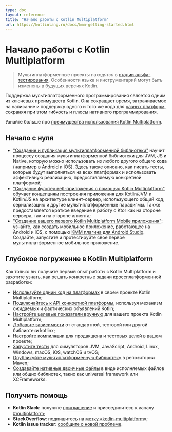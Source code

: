 ```yaml
---
type: doc
layout: reference
title: "Начало работы с Kotlin Multiplatform"
url: https://kotlinlang.ru/docs/kmm-getting-started.html
---
```


<!-- При переводе статьи оригинальная версия была от 02 February 2022 -->

<!-- # Get started with Kotlin Multiplatform -->
# Начало работы с Kotlin Multiplatform

<!-- > Multiplatform projects are in [Alpha](components-stability.md). Language features and tooling may change in future Kotlin versions. -->
> Мультиплатформенные проекты находятся в [стадии альфа-тестирования](components-stability.html). Особенности языка и
> инструментарий могут быть изменены в будущих версиях Kotlin.

<!-- Support for multiplatform programming is one of Kotlin’s key benefits. It reduces time spent writing and maintaining the 
same code for [different platforms](mpp-supported-platforms.md) while retaining the flexibility and benefits of native programming. -->
Поддержка мультиплатформенного программирования является одним из ключевых преимуществ Kotlin. Она сокращает время,
затрачиваемое на написание и поддержку одного и того же кода для [разных платформ](mpp-supported-platforms.html),
сохраняя при этом гибкость и плюсы нативного программирования.

<!-- Learn more about [Kotlin Multiplatform benefits](multiplatform.md). -->
Узнайте больше про [преимущества использования Kotlin Multiplatform](multiplatform.html).

<a name="start-from-scratch"></a>

<!-- ## Start from scratch -->
## Начало с нуля

<!-- * [Create and publish a multiplatform library](multiplatform-library.md) teaches how to create a multiplatform 
library available for JVM, JS, and Native and which can be used from any other common code (for example, shared with 
Android and iOS). It also shows how to write tests which will be executed on all platforms and use an efficient implementation
 provided by a specific platform.

* [Build a Full Stack Web App with Kotlin Multiplatform](https://play.kotlinlang.org/hands-on/Full%20Stack%20Web%20App%20with%20Kotlin%20Multiplatform/01_Introduction) 
  teaches the concepts behind building an application that targets Kotlin/JVM and Kotlin/JS by building a client-server 
  application that makes use of shared code, serialization, and other multiplatform paradigms. It also provides a brief
  introduction to working with Ktor both as a server- and client-side framework.

* [Create your first Kotlin Multiplatform Mobile application](kmm-create-first-app.md) shows how to create a mobile
  application that works on Android and iOS with the help of the [KMM plugin for Android Studio](https://plugins.jetbrains.com/plugin/14936-kotlin-multiplatform-mobile).
  Create, run, and test your first multiplatform mobile application. -->

* ["Создание и публикация мультиплатформенной библиотеки"](multiplatform-library.html) научит процессу создания
мультиплатформенной библиотеки для JVM, JS и Native, которую можно использовать из любого другого общего кода
(например в Android и iOS). Здесь также описано, как писать тесты, которые будут выполняться на всех платформах и использовать
эффективную реализацию, предоставляемую конкретной платформой;
* ["Создание фулстек веб-приложения с помощью Kotlin Multiplatform"](https://play.kotlinlang.org/hands-on/Full%20Stack%20Web%20App%20with%20Kotlin%20Multiplatform/01_Introduction)
обучает концепциям построения приложения для Kotlin/JVM и Kotlin/JS на архитектуре клиент-сервер, использующего общий
код, сериализацию и другие мультиплатформенные парадигмы. Также предоставляется краткое введение в работу с Ktor как на
стороне сервера, так и на стороне клиента;
* ["Создание вашего первого Kotlin Multiplatform Mobile приложения"](kmm-create-first-app.html): узнайте, как создать
мобильное приложение, работающее на Android и iOS, с помощью
[KMM плагина для Android Studio](https://plugins.jetbrains.com/plugin/14936-kotlin-multiplatform-mobile). Создайте,
запустите и протестируйте свое первое мультиплатформенное мобильное приложение.

<a name="dive-deep-into-kotlin-multiplatform"></a>

<!-- ## Dive deep into Kotlin Multiplatform -->
## Глубокое погружение в Kotlin Multiplatform

<!-- Once you have gained some experience with Kotlin Multiplatform and want to know how to solve particular cross-platform development tasks: -->
Как только вы получите первый опыт работы с Kotlin Multiplatform и захотите узнать, как решать конкретные задачи
кроссплатформенной разработки:

<!-- * [Share code on platforms](mpp-share-on-platforms.md) in your Kotlin Multiplatform project.

* [Connect to platform-specific APIs](mpp-connect-to-apis.md) using the Kotlin mechanism of expected and actual declarations.

* [Set up targets manually](mpp-set-up-targets.md) for your Kotlin Multiplatform project.

* [Add dependencies](mpp-add-dependencies.md) on the standard, test, or another kotlinx library.

* [Configure compilations](mpp-configure-compilations.md) for production and test purposes in your project.

* [Run tests](mpp-run-tests.md) for JVM, JavaScript, Android, Linux, Windows, macOS, iOS, watchOS, and tvOS simulators.

* [Publish a multiplatform library](mpp-publish-lib.md) to the Maven repository.

* [Build native binaries](mpp-build-native-binaries.md) as executables or shared libraries, like universal frameworks or XCFrameworks. -->

* [Используйте однин код на платформах](mpp-share-on-platforms.md) в своем проекте Kotlin Multiplatform;
* [Подключайтесь к API конкретной платформы](mpp-connect-to-apis.md), используя механизм ожидаемых и фактических
объявлений Kotlin;
* [Настройте целевые показатели вручную](mpp-set-up-targets.md) для вашего проекта Kotlin Multiplatform;
* [Добавьте зависимости](mpp-add-dependencies.md) от стандартной, тестовой или другой библиотеки kotlinx;
* [Настройте компиляции](mpp-configure-compilations.md) для продакшена и тестовых целей в вашем проекте;
* [Запустите тесты](mpp-run-tests.md) для симуляторов JVM, JavaScript, Android, Linux, Windows, macOS, iOS, watchOS и
tvOS;
* [Опубликуйте мультиплатформенную библиотеку](mpp-publish-lib.md) в репозитории Maven;
* [Создавайте нативные двоичные файлы](mpp-build-native-binaries.md) в виде исполняемых файлов или общих библиотек,
таких как universal framework или XCFrameworks.

<a name="get-help"></a>

<!-- ## Get help -->
## Получить помощь

<!-- * **Kotlin Slack**: Get an [invite](https://surveys.jetbrains.com/s3/kotlin-slack-sign-up) and join the [#multiplatform](https://kotlinlang.slack.com/archives/C3PQML5NU) channel
* **StackOverflow**: Subscribe to the [“kotlin-multiplatform” tag](https://stackoverflow.com/questions/tagged/kotlin-multiplatform)
* **Kotlin issue tracker**: [Report a new issue](https://youtrack.jetbrains.com/newIssue?project=KT) -->

* **Kotlin Slack**: получите [приглашение](https://surveys.jetbrains.com/s3/kotlin-slack-sign-up) и присоединитесь к
каналу [#multiplatform](https://kotlinlang.slack.com/archives/C3PQML5NU);
* **StackOverflow**: подпишитесь на [метку «kotlin-multiplatform»](https://stackoverflow.com/questions/tagged/kotlin-multiplatform);
* **Kotlin issue tracker**: [сообщите о новой проблеме](https://youtrack.jetbrains.com/newIssue?project=KT).
